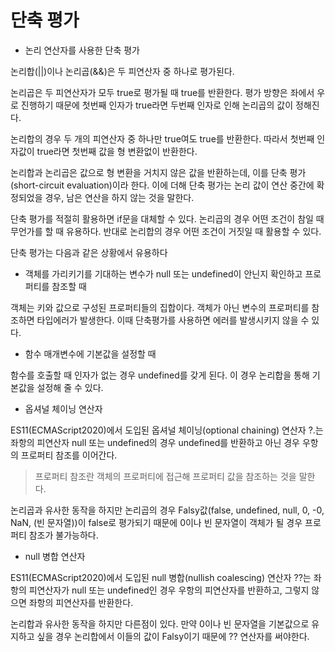 # 단축 평가

- 논리 연산자를 사용한 단축 평가

논리합(||)이나 논리곱(&&)은 두 피연산자 중 하나로 평가된다.

논리곱은 두 피연산자가 모두 true로 평가될 때 true를 반환한다. 평가 방향은 좌에서 우로 진행하기 때문에 첫번째 인자가 true라면 두번째 인자로 인해 논리곱의 값이 정해진다.

논리합의 경우 두 개의 피연산자 중 하나만 true여도 true를 반환한다. 따라서 첫번째 인자값이 true라면 첫번째 값을 형 변환없이 반환한다.

논리합과 논리곱은 값으로 형 변환을 거치지 않은 값을 반환하는데, 이를 단축 평가(short-circuit evaluation)이라 한다. 이에 더해 단축 평가는 논리 값이 연산 중간에 확정되었을 경우, 남은 연산을 하지 않는 것을 말한다.

단축 평가를 적절히 활용하면 if문을 대체할 수 있다. 논리곱의 경우 어떤 조건이 참일 때 무언가를 할 때 유용하다. 반대로 논리합의 경우 어떤 조건이 거짓일 때 활용할 수 있다.

단축 평가는 다음과 같은 상황에서 유용하다

+ 객체를 가리키기를 기대하는 변수가 null 또는 undefined이 안닌지 확인하고 프로퍼티를 참조할 때

객체는 키와 값으로 구성된 프로퍼티들의 집합이다. 객체가 아닌 변수의 프로퍼티를 참조하면 타입에러가 발생한다. 이때 단축평가를 사용하면 에러를 발생시키지 않을 수 있다.

+ 함수 매개변수에 기본값을 설정할 때

함수를 호출할 때 인자가 없는 경우 undefined를 갖게 된다. 이 경우 논리합을 통해 기본값을 설정해 줄 수 있다.

- 옵셔널 체이닝 연산자

ES11(ECMAScript2020)에서 도입된 옵셔널 체이닝(optional chaining) 연산자 ?.는 좌항의 피연산자 null 또는 undefined의 경우 undefined를 반환하고 아닌 경우 우항의 프로퍼티 참조를 이어간다.

> 프로퍼티 참조란 객체의 프로퍼티에 접근해 프로퍼티 값을 참조하는 것을 말한다. 

논리곱과 유사한 동작을 하지만 논리곱의 경우 Falsy값(false, undefined, null, 0, -0, NaN, (빈 문자열))이 false로 평가되기 때문에 0이나 빈 문자열이 객체가 될 경우 프로퍼티 참조가 불가능하다. 

- null 병합 연산자

ES11(ECMAScript2020)에서 도입된 null 병합(nullish coalescing) 연산자 ??는 좌항의 피연산자가 null 또는 undefined인 경우 우항의 피연산자를 반환하고, 그렇지 않으면 좌항의 피연산자를 반환한다.

논리합과 유사한 동작을 하지만 다른점이 있다. 만약 0이나 빈 문자열을 기본값으로 유지하고 싶을 경우 논리합에서 이들의 값이 Falsy이기 때문에 ?? 연산자를 써야한다.





